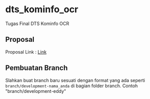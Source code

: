 # dts_kominfo_ocr

Tugas Final DTS Kominfo OCR

## Proposal

Proposal Link : [Link](https://docs.google.com/document/d/1O5xhVrJ-hMV7aquBTSG0shwn3Vj9rqU6/edit)


## Pembuatan Branch

Slahkan buat branch baru sesuati dengan format yang ada seperti ```branch/development-nama_anda```  di bagian folder branch. Contoh "branch/development-eddy"
